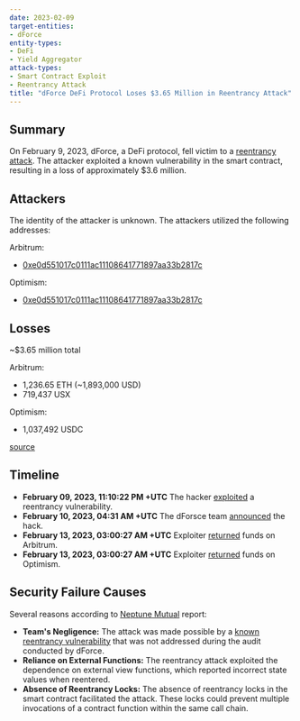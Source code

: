 ```yaml
---
date: 2023-02-09
target-entities: 
- dForce
entity-types:
- DeFi
- Yield Aggregator
attack-types:
- Smart Contract Exploit
- Reentrancy Attack
title: "dForce DeFi Protocol Loses $3.65 Million in Reentrancy Attack"
---
```


## Summary

On February 9, 2023, dForce, a DeFi protocol, fell victim to a [reentrancy attack](https://twitter.com/dForcenet/status/1623904209161830401). The attacker exploited a known vulnerability in the smart contract, resulting in a loss of approximately $3.6 million.

## Attackers

The identity of the attacker is unknown. The attackers utilized the following addresses:

Arbitrum:
- [0xe0d551017c0111ac11108641771897aa33b2817c](https://arbiscan.io/address/0xe0d551017c0111ac11108641771897aa33b2817c)

Optimism:
- [0xe0d551017c0111ac11108641771897aa33b2817c](https://optimistic.etherscan.io/address/0xe0d551017c0111ac11108641771897aa33b2817c)

## Losses

~$3.65 million total

Arbitrum:
- 1,236.65 ETH (~1,893,000 USD)
- 719,437 USX

Optimism:
- 1,037,492 USDC

[source](https://twitter.com/peckshield/status/1623902441992523776)

## Timeline

- **February 09, 2023, 11:10:22 PM +UTC** The hacker [exploited](https://arbiscan.io/tx/0x5db5c2400ab56db697b3cc9aa02a05deab658e1438ce2f8692ca009cc45171dd) a reentrancy vulnerability.
- **February 10, 2023, 04:31 AM +UTC** The dForsce team [announced](https://twitter.com/dForcenet/status/1623904209161830401) the hack.
- **February 13, 2023, 03:00:27 AM +UTC** Exploiter [returned](https://arbiscan.io/tx/0x97f7510ade6118552e9d206b5441b13ba1c8910fdd4f82fcf7482de2cf340ecb) funds on Arbitrum.
- **February 13, 2023, 03:00:27 AM +UTC** Exploiter [returned](https://optimistic.etherscan.io/tx/0x3024a206b93fe748e5bac7f2e80974a453cda755c0d03404275d276e31ad0d77) funds on Optimism.

## Security Failure Causes

Several reasons according to [Neptune Mutual](https://neptunemutual.com/blog/taking-a-closer-look-at-dforce-exploit) report:
- **Team's Negligence:** The attack was made possible by a [known reentrancy vulnerability](https://chainsecurity.com/curve-lp-oracle-manipulation-post-mortem/) that was not addressed during the audit conducted by dForce.
- **Reliance on External Functions:** The reentrancy attack exploited the dependence on external view functions, which reported incorrect state values when reentered.
- **Absence of Reentrancy Locks:** The absence of reentrancy locks in the smart contract facilitated the attack. These locks could prevent multiple invocations of a contract function within the same call chain.
